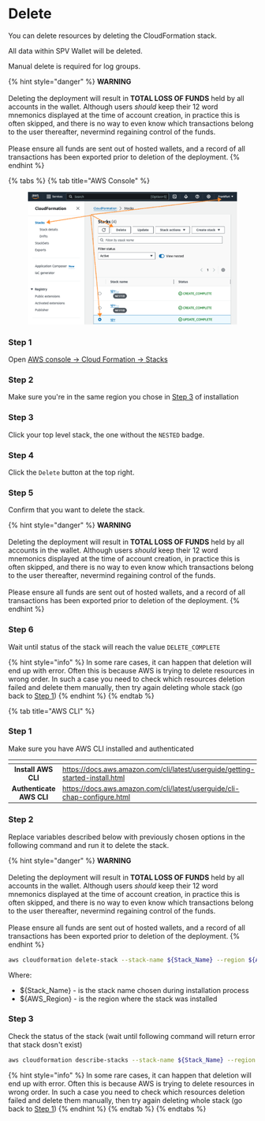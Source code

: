 # Delete

You can delete resources by deleting the CloudFormation stack.

All data within SPV Wallet will be deleted.

Manual delete is required for log groups.

{% hint style="danger" %}
**WARNING**\
\
Deleting the deployment will result in **TOTAL LOSS OF FUNDS** held by all accounts in the wallet. Although users _should_ keep their 12 word mnemonics displayed at the time of account creation, in practice this is often skipped, and there is no way to even know which transactions belong to the user thereafter, nevermind regaining control of the funds.\
\
Please ensure all funds are sent out of hosted wallets, and a record of all transactions has been exported prior to deletion of the deployment.
{% endhint %}

{% tabs %}
{% tab title="AWS Console" %}
<figure><img src="/.gitbook/assets/spv-wallet-aws-delete.png" alt=""><figcaption></figcaption></figure>

### Step 1

Open [AWS console -> Cloud Formation -> Stacks](https://console.aws.amazon.com/cloudformation/home#stacks)

### Step 2

Make sure you're in the same region you chose in [Step 3](installation.md#step-4) of installation

### Step 3

Click your top level stack, the one without the `NESTED` badge.

### Step 4

Click the `Delete` button at the top right.

### Step 5

Confirm that you want to delete the stack.

{% hint style="danger" %}
**WARNING**\
\
Deleting the deployment will result in **TOTAL LOSS OF FUNDS** held by all accounts in the wallet. Although users _should_ keep their 12 word mnemonics displayed at the time of account creation, in practice this is often skipped, and there is no way to even know which transactions belong to the user thereafter, nevermind regaining control of the funds.\
\
Please ensure all funds are sent out of hosted wallets, and a record of all transactions has been exported prior to deletion of the deployment.
{% endhint %}

### Step 6

Wait until status of the stack will reach the value `DELETE_COMPLETE`

{% hint style="info" %}
In some rare cases, it can happen that deletion will end up with error. Often this is because AWS is trying to delete resources in wrong order. In such a case you need to check which resources deletion failed and delete them manually, then try again deleting whole stack (go back to [Step 1](delete.md#step-1))
{% endhint %}
{% endtab %}

{% tab title="AWS CLI" %}
### Step 1

Make sure you have AWS CLI installed and authenticated

<table data-card-size="large" data-column-title-hidden data-view="cards" data-full-width="true"><thead><tr><th align="center"></th><th data-hidden data-card-target data-type="content-ref"></th></tr></thead><tbody><tr><td align="center"><strong>Install AWS CLI</strong></td><td><a href="https://docs.aws.amazon.com/cli/latest/userguide/getting-started-install.html">https://docs.aws.amazon.com/cli/latest/userguide/getting-started-install.html</a></td></tr><tr><td align="center"><strong>Authenticate AWS CLI</strong></td><td><a href="https://docs.aws.amazon.com/cli/latest/userguide/cli-chap-configure.html">https://docs.aws.amazon.com/cli/latest/userguide/cli-chap-configure.html</a></td></tr></tbody></table>

### Step 2

Replace variables described below with previously chosen options in the following command and run it to delete the stack.

{% hint style="danger" %}
**WARNING**\
\
Deleting the deployment will result in **TOTAL LOSS OF FUNDS** held by all accounts in the wallet. Although users _should_ keep their 12 word mnemonics displayed at the time of account creation, in practice this is often skipped, and there is no way to even know which transactions belong to the user thereafter, nevermind regaining control of the funds.\
\
Please ensure all funds are sent out of hosted wallets, and a record of all transactions has been exported prior to deletion of the deployment.
{% endhint %}

```bash
aws cloudformation delete-stack --stack-name ${Stack_Name} --region ${AWS_Region}
```

Where:

* ${Stack\_Name} - is the stack name chosen during installation process
* ${AWS\_Region} - is the region where the stack was installed

### Step 3

Check the status of the stack (wait until following command will return error that stack dosn't exist)

```bash
aws cloudformation describe-stacks --stack-name ${Stack_Name} --region ${AWS_Region}
```

{% hint style="info" %}
In some rare cases, it can happen that deletion will end up with error. Often this is because AWS is trying to delete resources in wrong order. In such a case you need to check which resources deletion failed and delete them manually, then try again deleting whole stack (go back to [Step 1](delete.md#step-1-1))
{% endhint %}
{% endtab %}
{% endtabs %}
